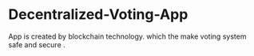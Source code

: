 # Decentralized-Voting-App
App is created by blockchain technology. which the make voting system safe and secure .
